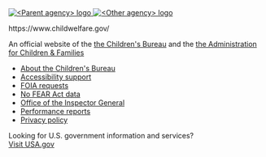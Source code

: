 <div class="usa-identifier">
  <section
    class="usa-identifier__section usa-identifier__section--masthead"
    aria-label="Agency identifier,,,"
  >
    <div class="usa-identifier__container">
      <div class="usa-identifier__logos">
        <a href="javascript:void(0);" class="usa-identifier__logo">
          <img
            class="usa-identifier__logo-img"
            src="/assets/img/circle-gray-20.svg"
            alt="&lt;Parent agency&gt; logo"
            role="img"
          />
        </a>
        <a href="javascript:void(0);" class="usa-identifier__logo">
          <img
            class="usa-identifier__logo-img"
            src="/assets/img/circle-gray-20.svg"
            alt="&lt;Other agency&gt; logo"
            role="img"
          />
        </a>
      </div>
      <div class="usa-identifier__identity" aria-label="Agency description">
        <p class="usa-identifier__identity-domain">https://www.childwelfare.gov/</p>
        <p class="usa-identifier__identity-disclaimer">
          An official website of the
          <a href="https://www.acf.hhs.gov/cb/">the Children's Bureau</a> and the
          <a href="https://www.acf.hhs.gov/">the Administration for Children & Families</a>
        </p>
      </div>
    </div>
  </section>
  <nav
    class="usa-identifier__section usa-identifier__section--required-links"
    aria-label="Important links,,,"
  >
    <div class="usa-identifier__container">
      <ul class="usa-identifier__required-links-list">
        <li class="usa-identifier__required-links-item">
          <a href="https://www.acf.hhs.gov/cb/" class="usa-identifier__required-link">About the Children's Bureau</a
          >
        </li>
        <li class="usa-identifier__required-links-item">
          <a href="https://www.childwelfare.gov/accessibility/" class="usa-identifier__required-link"
            >Accessibility support</a
          >
        </li>
        <li class="usa-identifier__required-links-item">
          <a
            href="https://www.acf.hhs.gov/foia"
            class="usa-identifier__required-link usa-link"
            >FOIA requests</a
          >
        </li>
        <li class="usa-identifier__required-links-item">
          <a
            href="https://www.acf.hhs.gov/no-fear-act"
            class="usa-identifier__required-link usa-link"
            >No FEAR Act data</a
          >
        </li>
        <li class="usa-identifier__required-links-item">
          <a
            href="https://oig.hhs.gov/"
            class="usa-identifier__required-link usa-link"
            >Office of the Inspector General</a
          >
        </li>
        <li class="usa-identifier__required-links-item">
          <a
            href="https://www.childwelfare.gov/performancereports/"
            class="usa-identifier__required-link usa-link"
            >Performance reports</a
          >
        </li>
        <li class="usa-identifier__required-links-item">
          <a
            href="https://www.childwelfare.gov/privacypolicy/"
            class="usa-identifier__required-link usa-link"
            >Privacy policy</a
          >
        </li>
      </ul>
    </div>
  </nav>
  <section
    class="usa-identifier__section usa-identifier__section--usagov"
    aria-label="U.S. government information and services,,,"
  >
    <div class="usa-identifier__container">
      <div class="usa-identifier__usagov-description">
        Looking for U.S. government information and services?
      </div>
      <a href="https://www.usa.gov/" class="usa-link">Visit USA.gov</a>
    </div>
  </section>
</div>